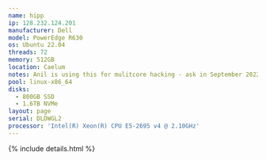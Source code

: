 ```yaml
---
name: hipp
ip: 128.232.124.201
manufacturer: Dell
model: PowerEdge R630
os: Ubuntu 22.04
threads: 72
memory: 512GB
location: Caelum
notes: Anil is using this for mulitcore hacking - ask in September 2022
pool: linux-x86_64
disks:
  - 800GB SSD
  - 1.6TB NVMe
layout: page
serial: DLDWGL2
processor: 'Intel(R) Xeon(R) CPU E5-2695 v4 @ 2.10GHz'
---
```

{% include details.html %} 

